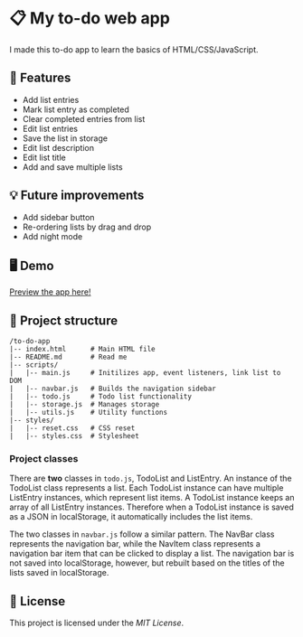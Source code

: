 # 📋 My to-do web app

I made this to-do app to learn the basics of HTML/CSS/JavaScript.

## 🚀 Features

- Add list entries
- Mark list entry as completed
- Clear completed entries from list
- Edit list entries
- Save the list in storage
- Edit list description
- Edit list title
- Add and save multiple lists

## 💡 Future improvements

- Add sidebar button
- Re-ordering lists by drag and drop
- Add night mode

## 🖥️ Demo

[Preview the app here!](https://sjoerd2497.github.io/to-do-app/)

## 📂 Project structure

```
/to-do-app
|-- index.html      # Main HTML file
|-- README.md       # Read me
|-- scripts/
|   |-- main.js     # Initilizes app, event listeners, link list to DOM
|   |-- navbar.js   # Builds the navigation sidebar
|   |-- todo.js     # Todo list functionality
|   |-- storage.js  # Manages storage
|   |-- utils.js    # Utility functions
|-- styles/
|   |-- reset.css   # CSS reset
|   |-- styles.css  # Stylesheet
```

### Project classes

There are **two** classes in `todo.js`, TodoList and ListEntry. An instance of
the TodoList class represents a list. Each TodoList instance can have multiple
ListEntry instances, which represent list items. A TodoList instance keeps an
array of all ListEntry instances. Therefore when a TodoList instance is saved
as a JSON in localStorage, it automatically includes the list items.

The two classes in `navbar.js` follow a similar pattern. The NavBar class
represents the navigation bar, while the NavItem class represents a
navigation bar item that can be clicked to display a list. The navigation bar
is not saved into localStorage, however, but rebuilt based on the titles of the
lists saved in localStorage.

## 📜 License

This project is licensed under the _MIT License_.
